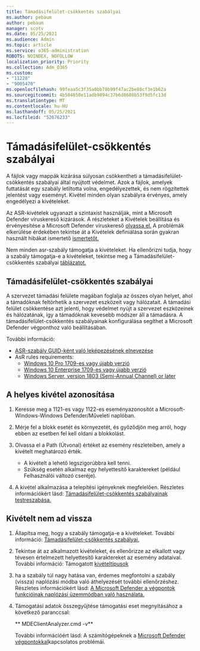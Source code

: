 ```yaml
---
title: Támadásifelület-csökkentés szabályai
ms.author: pebaum
author: pebaum
manager: scotv
ms.date: 05/25/2021
ms.audience: Admin
ms.topic: article
ms.service: o365-administration
ROBOTS: NOINDEX, NOFOLLOW
localization_priority: Priority
ms.collection: Adm_O365
ms.custom:
- "11228"
- "9005470"
ms.openlocfilehash: 99feaa5c3f35a0bb78b99f47ac2be88cf3e1b62a
ms.sourcegitcommit: 4b504650e11adb9894c37b6d8608b53f9d5fc13d
ms.translationtype: MT
ms.contentlocale: hu-HU
ms.lasthandoff: 05/25/2021
ms.locfileid: "52676233"
---
```

# <a name="attack-surface-reduction-rules"></a>Támadásifelület-csökkentés szabályai

A fájlok vagy mappák kizárása súlyosan csökkentheti a támadásifelület-csökkentés szabályai által nyújtott védelmet. Azok a fájlok, amelyek futtatását egy szabály letiltotta volna, engedélyezettek, és nem rögzítettek jelentést vagy eseményt. Kivétel minden olyan szabályra érvényes, amely engedélyezi a kivételeket.

Az ASR-kivételek ugyanazt a szintaxist használják, mint a Microsoft Defender víruskereső kizárások. A részleteket a Kivételek beállítása és érvényesítése a Microsoft Defender víruskereső [olvassa el.](/microsoft-365/security/defender-endpoint/configure-exclusions-microsoft-defender-antivirus) A problémák elkerülése érdekében tekintse át a Kivételek definiálása során gyakran használt hibákat ismertető [ismertetőt.](/microsoft-365/security/defender-endpoint/common-exclusion-mistakes-microsoft-defender-antivirus)

Nem minden asr-szabály támogatja a kivételeket. Ha ellenőrizni tudja, hogy a szabály támogatja-e a kivételeket, tekintse meg a Támadásifelület-csökkentés szabályai [táblázatot.](/microsoft-365/security/defender-endpoint/attack-surface-reduction#attack-surface-reduction-rules)

## <a name="attack-surface-reduction-rules"></a>Támadásifelület-csökkentés szabályai

A szervezet támadási felülete magában foglalja az összes olyan helyet, ahol a támadóknak feltörhetik a szervezet eszközeit vagy hálózatait. A támadási felület csökkentése azt jelenti, hogy védelmet nyújt a szervezet eszközeinek és hálózatának, így a támadóknak kevesebb módszer áll a támadásra. A támadásifelület-csökkentés szabályainak konfigurálása segíthet a Microsoft Defender végponthoz való beállításában.

További információ:

- [ASR-szabály GUID-ként való leképezésének elnevezése](/microsoft-365/security/defender-endpoint/attack-surface-reduction#attack-surface-reduction-rules)
- AsR rules requirements:
    - [Windows 10 Pro 1709-es vagy újabb verzió](/windows/whats-new/whats-new-windows-10-version-1709)
    - [Windows 10 Enterprise 1709-es vagy újabb verzió](/windows/whats-new/whats-new-windows-10-version-1709)
    - [Windows Server, version 1803 (Semi-Annual Channel) or later](/windows-server/get-started/whats-new-in-windows-server-1803)

## <a name="identify-the-correct-exclusion-to-apply"></a>A helyes kivétel azonosítása

1. Keresse meg a 1121-es vagy 1122-es eseményazonosítót a Microsoft-Windows-Windows Defender/Műveleti naplóban.

1. Mérje fel a blokk esetét és környezetét, és győződjön meg arról, hogy ebben az esetben fel kell oldani a blokkolást.

1. Olvassa el a Path (Útvonal) értéket az esemény részleteiben, amely a kivételt meghatározó érték.
    - A kivételt a lehető legszigorúbbra kell tenni.
    - Szükség esetén alkalmaz egy helyettesítő karaktereket (például Felhasználói változó cseréje).

1. A kivétel alkalmazása a telepítési igényeknek megfelelően. Részletes információkért lásd: [Támadásifelület-csökkentés szabályainak testreszabása.](/microsoft-365/security/defender-endpoint/customize-attack-surface-reduction)

## <a name="exclusion-is-not-honored"></a>Kivételt nem ad vissza

1. Állapítsa meg, hogy a szabály támogatja-e a kivételeket. További információ: [Támadásifelület-csökkentés szabályai.](/microsoft-365/security/defender-endpoint/attack-surface-reduction#attack-surface-reduction-rules)

1. Tekintse át az alkalmazott kivételeket, és ellenőrizze az elkallott vagy tévesen értelmezett helyettesítő karaktereket az esemény adataival. További információ: Támogatott [kivételtípusok](/microsoft-365/security/defender-endpoint/mac-exclusions#supported-exclusion-types)

1. ha a szabály túl nagy hatása van, érdemes megfontolni a szabály (vissza) naplózási módba való áthelyezését további ellenőrzéshez. Részletes információkért lásd: [A Microsoft Defender a végpontok funkcióinak naplózási üzemmódban való használata.](/microsoft-365/security/defender-endpoint/audit-windows-defender)

1. Támogatási adatok összegyűjtése támogatási eset megnyitásához a következő paranccsal:
    
   ** MDEClientAnalyzer.cmd -v**

    További információért lásd: A számítógépeknek a [Microsoft Defender végpontokkal](issues-with-onboarding-machines.md)kapcsolatos problémái.
